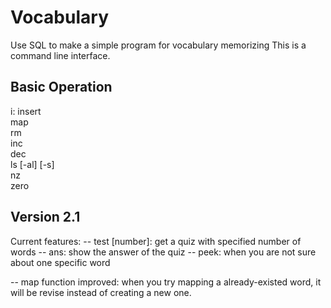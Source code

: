 # Vocabulary
Use SQL to make a simple program for vocabulary memorizing
This is a command line interface.

## Basic Operation
i: insert<br>
map<br>
rm<br>
inc<br>
dec<br>
ls [-al] [-s]<br>
nz<br>
zero<br>

## Version 2.1
Current features:
-- test [number]: get a quiz with specified number of words
-- ans: show the answer of the quiz
-- peek: when you are not sure about one specific word

-- map function improved: when you try mapping a already-existed word, it will be revise instead of creating a new one.
